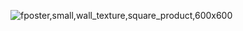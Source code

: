 ![fposter,small,wall_texture,square_product,600x600](https://github.com/23000003/Prog-Notes/assets/144243351/42d60ea2-d982-4af5-8709-2a9bf88ff22a)
